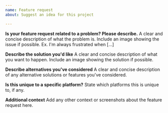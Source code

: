 ```yaml
---
name: Feature request
about: Suggest an idea for this project

---
```


**Is your feature request related to a problem? Please describe.**
A clear and concise description of what the problem is. Include an image showing the issue if possible. Ex. I'm always frustrated when [...]

**Describe the solution you'd like**
A clear and concise description of what you want to happen. Include an image showing the solution if possible. 

**Describe alternatives you've considered**
A clear and concise description of any alternative solutions or features you've considered.

**Is this unique to a specific platform?**
State which platforms this is unique to, if any. 

**Additional context**
Add any other context or screenshots about the feature request here.
